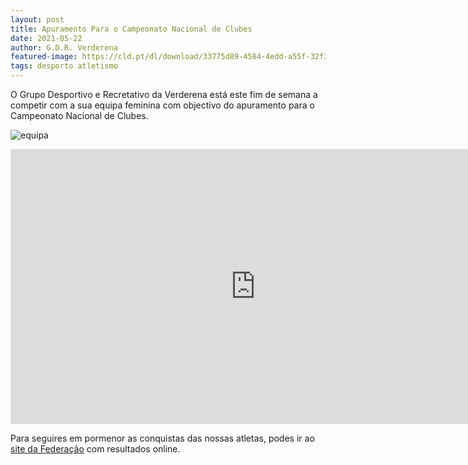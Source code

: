 ```yaml
---
layout: post
title: Apuramento Para o Campeonato Nacional de Clubes
date: 2021-05-22
author: G.D.R. Verderena
featured-image: https://cld.pt/dl/download/33775d89-4584-4edd-a55f-32f3c8400673/Apuramento_Campeonato_Nacional.jpeg
tags: desporto atletismo 
---
```


O Grupo Desportivo e Recretativo da Verderena está este fim de semana a competir com a sua equipa feminina com objectivo do apuramento para o Campeonato Nacional de Clubes.

![equipa](https://cld.pt/dl/download/33775d89-4584-4edd-a55f-32f3c8400673/Apuramento_Campeonato_Nacional.jpeg)

<iframe width="783" height="440" src="https://www.youtube.com/embed/mtupQwcHtTc" title="YouTube video player" frameborder="0" allow="accelerometer; autoplay; clipboard-write; encrypted-media; gyroscope; picture-in-picture" allowfullscreen></iframe>

<br>

Para seguires em pormenor as conquistas das nossas atletas, podes ir ao <a  href="https://fpacompeticoes.pt/405/competicao"> site da Federação</a> com resultados online.


